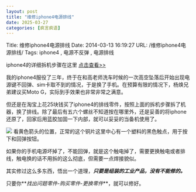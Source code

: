 ```yaml
---
layout: post
title: "维修iphone4电源排线"
date: 2025-03-27
categories: [疯言疯语]
---
```


Title: 维修iphone4电源排线
Date: 2014-03-13 16:19:27
URL: /维修iphone4电源排线/
Tags: iphone4 , 电源不反弹 , 电源排线

iphone4的详细拆机步骤在这里 [点击查看&gt;&gt;](http://wenku.baidu.com/link?url=7--oiENRq-ACNlx2epEhl4DlKmjJfHyBXOW0nthLUtF70OYnAjsXuW4jFJ8-lY_T-xCSGBxDkhqCV1acLoWog1a7IarR1XiCEbwFIm7dKua)

我的iphone4服役了三年，终于在和高老师洗车时候的一次高空坠落后开始出现电源键不回弹、sim卡取不到的情况，于是换了手机。在预算有限的情况下，杨焕兄弟建议买Moto G，实际到手效果也非常非常之满意。

但还是在淘宝上花25块钱买了iphone4的排线零件，按照上面的拆机步骤拆了机器，换了排线。除了最后有五六个螺丝不知道按在哪里外，还是妥善的将iphone还原了，回家后用蓝胶加固一下内部，就可以妥妥的当备机使用了。

![](http://img.weimao.me/2019-05-21-033511.png)
看黄色箭头的位置，正常的这个铜片这里中心有一个塑料的黑色触点，用于按下和回弹按钮。

如果你的手机电源坏掉了，不能回弹，就是这个触电掉了，需要更换触电或者排线，触电换的话不用拆的这么彻底，但需要一点焊接貌似。

其实修过这么多东西，悟出一个道理，**_只要是组装的工业产品，没有不能修的。_**

只要你**_找出问题零件-购买零件-更换零件_**，就可以修好。
